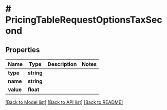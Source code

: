 # # PricingTableRequestOptionsTaxSecond

## Properties

Name | Type | Description | Notes
------------ | ------------- | ------------- | -------------
**type** | **string** |  |
**name** | **string** |  |
**value** | **float** |  |

[[Back to Model list]](../../README.md#models) [[Back to API list]](../../README.md#endpoints) [[Back to README]](../../README.md)
